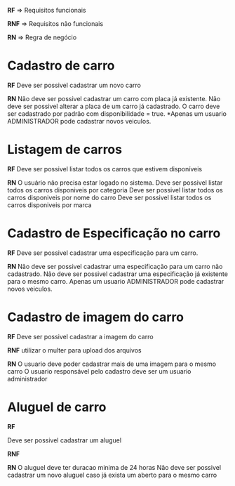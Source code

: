 **RF** => Requisitos funcionais 

**RNF** => Requisitos não funcionais

**RN** => Regra de negócio

# Cadastro de carro 

**RF** 
Deve ser possivel cadastrar um novo carro

**RN**
Não deve ser possivel cadastrar um carro com placa já existente.
Não deve ser possivel alterar a placa de um carro já cadastrado.
O carro deve ser cadastrado por padrão com disponibilidade = true.
*Apenas um usuario ADMINISTRADOR pode cadastrar novos veiculos.

# Listagem de carros

**RF**
Deve ser possivel listar todos os carros que estivem disponíveis

**RN**
O usuário não precisa estar logado no sistema.
Deve ser possivel listar todos os carros disponiveis por categoria
Deve ser possivel listar todos os carros disponiveis por nome do carro
Deve ser possivel listar todos os carros disponiveis por marca

# Cadastro de Especificação no carro

**RF**
Deve ser possivel cadastrar uma especificação para um carro.

**RN**
Não deve ser possivel cadastrar uma especificação para um carro não cadastrado.
Não deve ser possivel cadastrar uma especificação já existente para o mesmo carro.
Apenas um usuario ADMINISTRADOR pode cadastrar novos veiculos.


# Cadastro de imagem do carro

**RF**
Deve ser possivel cadastrar a imagem do carro

**RNF**
utilizar o multer para upload dos arquivos

**RN**
O usuario deve poder cadastrar mais de uma imagem para o mesmo carro
O usuario responsável pelo cadastro deve ser um usuario administrador

# Aluguel de carro

**RF**

Deve ser possivel cadastrar um aluguel

**RNF**

**RN**
O aluguel deve ter duracao minima de 24 horas
Não deve ser possivel cadastrar um novo aluguel caso já exista um aberto para o mesmo carro



